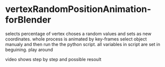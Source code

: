 # vertexRandomPositionAnimation-forBlender
selects percentage of vertex choses a random values and sets as new coordinates. 
whole process is animated by key-frames select object manualy and then run the the python script. 
all variables in script are set in beguining. play around


video shows step by step and possible resoult 
